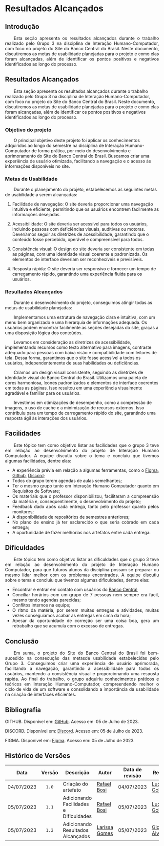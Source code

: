 <div class="body">

# Resultados Alcançados

## Introdução

<div align="justify">

&emsp;&emsp;Esta seção apresenta os resultados alcançados durante o trabalho realizado pelo Grupo 3 na disciplina de Interação Humano-Computador, com foco no projeto do Site do Banco Central do Brasil. Neste documento, discutiremos as metas de usabilidade planejadas para o projeto e como elas foram alcançadas, além de identificar os pontos positivos e negativos identificados ao longo do processo.

</div>

## Resultados Alcançados

&emsp;&emsp;Esta seção apresenta os resultados alcançados durante o trabalho realizado pelo Grupo 3 na disciplina de Interação Humano-Computador, com foco no projeto do Site do Banco Central do Brasil. Neste documento, discutiremos as metas de usabilidade planejadas para o projeto e como elas foram alcançadas, além de identificar os pontos positivos e negativos identificados ao longo do processo.

### Objetivo do projeto

&emsp;&emsp;O principal objetivo deste projeto foi aplicar os conhecimentos adquiridos ao longo do semestre na disciplina de Interação Humano-Computador de forma prática, por meio do desenvolvimento e aprimoramento do Site do Banco Central do Brasil. Buscamos criar uma experiência de usuário otimizada, facilitando a navegação e o acesso às informações disponíveis no site.

### Metas de Usabilidade

&emsp;&emsp;Durante o planejamento do projeto, estabelecemos as seguintes metas de usabilidade a serem alcançadas:

1. Facilidade de navegação: O site deveria proporcionar uma navegação intuitiva e eficiente, permitindo que os usuários encontrem facilmente as informações desejadas.

2. Acessibilidade: O site deveria ser acessível para todos os usuários, incluindo pessoas com deficiências visuais, auditivas ou motoras. Deveríamos seguir as diretrizes de acessibilidade, garantindo que o conteúdo fosse percebido, operável e compreensível para todos.

3. Consistência visual: O design do site deveria ser consistente em todas as páginas, com uma identidade visual coerente e padronizada. Os elementos de interface deveriam ser reconhecíveis e previsíveis.

4. Resposta rápida: O site deveria ser responsivo e fornecer um tempo de carregamento rápido, garantindo uma experiência fluida para os usuários.

### Resultados Alcançados

&emsp;&emsp;Durante o desenvolvimento do projeto, conseguimos atingir todas as metas de usabilidade planejadas:

&emsp;&emsp;Implementamos uma estrutura de navegação clara e intuitiva, com um menu bem organizado e uma hierarquia de informações adequada. Os usuários podem encontrar facilmente as seções desejadas do site, graças a uma disposição lógica dos conteúdos.

&emsp;&emsp;Levamos em consideração as diretrizes de acessibilidade, implementando recursos como texto alternativo para imagens, contraste adequado para pessoas com baixa visão e compatibilidade com leitores de tela. Dessa forma, garantimos que o site fosse acessível a todos os usuários, independentemente de suas habilidades ou deficiências.

&emsp;&emsp;Criamos um design visual consistente, seguindo as diretrizes de identidade visual do Banco Central do Brasil. Utilizamos uma paleta de cores harmoniosa, ícones padronizados e elementos de interface coerentes em todas as páginas. Isso resultou em uma experiência visualmente agradável e familiar para os usuários.

&emsp;&emsp;Investimos em otimizações de desempenho, como a compressão de imagens, o uso de cache e a minimização de recursos externos. Isso contribuiu para um tempo de carregamento rápido do site, garantindo uma resposta ágil às interações dos usuários.

## Facilidades 

<div align="justify">

&emsp;&emsp;Este tópico tem como objetivo listar as facilidades que o grupo 3 teve em relação ao desenvolvimento do projeto de Interação Humano Computador. A equipe discutiu sobre o tema e concluiu que tivemos algumas facilidades, dentre elas:

- A experiência prévia em relação a algumas ferramentas, como o [Figma](https://www.figma.com/), [Github](https://github.com/), [Discord](https://discord.com/);
- Todos do grupo terem agendas de aulas semelhantes;
- Ter o mesmo grupo tanto em Interação Humano Computador quanto em Requisitos de Software;
- Os materiais que o professor disponibilizou, facilitaram a compreensão da matéria e, consequentimente, o desenvolvimento do projeto;
- Feedback dado após cada entrega, tanto pelo professor quanto pelos monitores;
- A disponibilidade de repositórios de semestres anteriores;
- No plano de ensino já ter esclarecido o que seria cobrado em cada entrega;
- A oportunidade de fazer melhorias nos artefatos entre cada entrega.

</div>

## Dificuldades

<div align="justify">

&emsp;&emsp;Este tópico tem como objetivo listar as dificuldades que o grupo 3 teve em relação ao desenvolvimento do projeto de Interação Humano Computador, para que futuros alunos da disciplina possam se preparar ou mesmo lidar melhor com os problemas encontrados. A equipe discutiu sobre o tema e concluiu que tivemos algumas dificuldades, dentre elas:

- Encontrar e entrar em contato com usuários do [Banco Central](https://www.bcb.gov.br/);
- Conciliar horários com um grupo de 7 pessoas nem sempre era fácil, mesmo tendo agendas parecidas;
- Conflitos internos na equipe;
- O ritmo da matéria, por serem muitas entregas e atividades, muitas vezes conseguiamos acabar as entregas em cima da hora;
- Apesar da oportunidade de correção ser uma coisa boa, gera um retrabalho que se acumula com o excesso de entregas.

</div>

## Conclusão

<div align="justify">

&emsp;&emsp;Em suma, o projeto do Site do Banco Central do Brasil foi bem-sucedido na consecução das metasde usabilidade estabelecidas pelo Grupo 3. Conseguimos criar uma experiência de usuário aprimorada, facilitando a navegação, garantindo a acessibilidade para todos os usuários, mantendo a consistência visual e proporcionando uma resposta rápida. Ao final do trabalho, o grupo adquiriu conhecimentos práticos e teóricos em Interação Humano-Computador, compreendendo melhor o ciclo de vida de um software e consolidando a importância da usabilidade na criação de interfaces eficientes.

</div>

## Bibliografia

GITHUB. Disponível em: [GitHub](https://github.com). Acesso em: 05 de Julho de 2023.

DISCORD. Disponível em: [Discord](https://discord.com/). Acesso em: 05 de Julho de 2023.

FIGMA. Disponível em: [Figma](https://www.figma.com/). Acesso em: 05 de Julho de 2023.

## Histórico de Versões

| Data | Versão | Descrição | Autor | Data de revisão | Revisor |
|:------:|:--------:|-----------|-------|:---------:|-----------|
| 04/07/2023 | `1.0` | Criação do artefato | [Rafael Bosi](https://github.com/StrangeUnit28) | 04/07/2023 | [Lucas Gobbi](https://github.com/LucasBergholz) |
| 05/07/2023 | `1.1` | Adicionando Facilidades e Dificuldades | [Rafael Bosi](https://github.com/StrangeUnit28) | 05/07/2023 | [Lucas Gobbi](https://github.com/LucasBergholz) |
| 05/07/2023 | `1.2` | Adicionando Resultados Alcançados | [Larissa Gomes](https://github.com/larigs) | 05/07/2023 | [Giovanni Alvissus](https://github.com/giovanni1106) |

</div>
